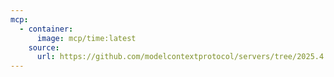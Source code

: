 ```yaml
---
mcp:
  - container:
      image: mcp/time:latest
    source:
      url: https://github.com/modelcontextprotocol/servers/tree/2025.4.6
---
```


